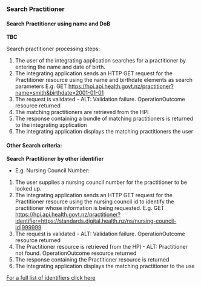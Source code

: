 

### Search Practitioner

#### Search Practitioner using name and DoB

**TBC**

Search practitioner processing steps:

1. The user of the integrating application searches for a practitioner by entering the name and date of birth.
2. The integrating application sends an HTTP GET request for the Practitioner resource using the name and birthdate elements as search parameters E.g. GET https://hpi.api.health.govt.nz/practitioner?name=smith&birthdate=2001-01-01
3. The request is validated - ALT: Validation failure. OperationOutcome resource returned
4. The matching practitioners are retrieved from the HPI
5. The response containing a bundle of matching practitioners is returned to the integrating application
6. The integrating application displays the matching practitioners the user


#### Other Search criteria:

**Search Practitioner by other identifier**
* E.g. Nursing Council Number:

1. The user supplies a nursing council number for the practitioner to be looked up.
2. The integrating application sends an HTTP GET request for the Practitioner resource using the nursing council id to identify the practitioner whose information is being requested. E.g. GET https://hpi.api.health.govt.nz/practitioner?identifier=https://standards.digital.health.nz/ns/nursing-council-id|999999
3. The request is validated - ALT: Validation failure. OperationOutcome resource returned
4. The Practitioner resource is retrieved from the HPI - ALT: Practitioner not found. OperationOutcome resource returned
5. The response containing the Practitioner resource is returned
6. The integrating application displays the matching practitioner to the use

[For a full list of identifiers click here](https://fhir.org.nz/ig/base/namingSystems.html)
